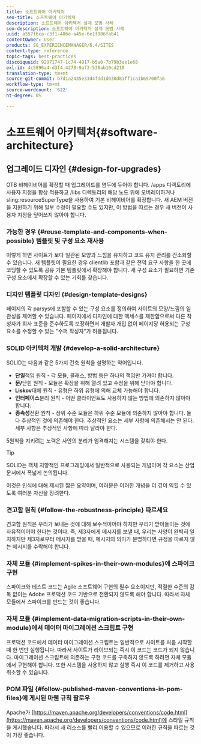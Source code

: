```yaml
---
title: 소프트웨어 아키텍처
seo-title: 소프트웨어 아키텍처
description: 소프트웨어 아키텍처 설계 모범 사례
seo-description: 소프트웨어 아키텍처 설계 모범 사례
uuid: a557f6ca-c3f1-486e-a45e-6e1f986fab41
contentOwner: User
products: SG_EXPERIENCEMANAGER/6.4/SITES
content-type: reference
topic-tags: best-practices
discoiquuid: 92971747-1c74-4917-b5a0-7b79b3ae1e68
exl-id: 4c5896a4-d3f4-4278-9af3-538ab10cd210
translation-type: tm+mt
source-git-commit: b7d1a2435e33d4fdd1d030d81ff1ca1b65700fa6
workflow-type: tm+mt
source-wordcount: '622'
ht-degree: 0%

---
```


# 소프트웨어 아키텍처{#software-architecture}

## 업그레이드 디자인 {#design-for-upgrades}

OTB 비헤이비어를 확장할 때 업그레이드를 염두에 두어야 합니다. /apps 디렉토리에 사용자 지정을 항상 적용하고 /libs 디렉토리의 해당 노드 위에 오버레이하거나 sling:resourceSuperType을 사용하여 기본 비헤이비어를 확장합니다. 새 AEM 버전을 지원하기 위해 일부 수정이 필요할 수도 있지만, 이 방법을 따르는 경우 새 버전이 사용자 지정을 덮어쓰지 않아야 합니다.

### 가능한 경우 {#reuse-template-and-components-when-possible} 템플릿 및 구성 요소 재사용

이렇게 하면 사이트가 보다 일관된 모양과 느낌을 유지하고 코드 유지 관리를 간소화할 수 있습니다. 새 템플릿이 필요한 경우 clientlib 포함과 같은 전역 요구 사항을 한 곳에 코딩할 수 있도록 공유 기본 템플릿에서 확장해야 합니다. 새 구성 요소가 필요하면 기존 구성 요소에서 확장할 수 있는 기회를 찾습니다.

### 디자인 템플릿 디자인 {#design-template-designs}

페이지의 각 parsys에 포함할 수 있는 구성 요소를 정의하여 사이트의 모양/느낌의 일관성을 제어할 수 있습니다. 페이지에서 디자인에 대한 액세스를 제한함으로써 다른 작성자가 회사 표준을 준수하도록 보장하면서 개발자 개입 없이 페이지당 허용되는 구성 요소를 수정할 수 있는 &quot;수퍼 작성자&quot;가 허용됩니다.

### SOLID 아키텍처 개발 {#develop-a-solid-architecture}

SOLID는 다음과 같은 5가지 건축 원칙을 설명하는 약어입니다.

* **단일**&#x200B;책임 원칙 - 각 모듈, 클래스, 방법 등은 하나의 책임만 가져야 합니다.
* **문/**&#x200B;닫힌 원칙 - 모듈은 확장을 위해 열려 있고 수정을 위해 닫아야 합니다.
* **Liskov**&#x200B;대체 원칙 - 유형은 하위 유형에 의해 교체 가능해야 합니다.
* **인터페이스**&#x200B;분리 원칙 - 어떤 클라이언트도 사용하지 않는 방법에 의존하지 않아야 합니다.
* **종속성**&#x200B;전환 원칙 - 상위 수준 모듈은 하위 수준 모듈에 의존하지 않아야 합니다. 둘 다 추상적인 것에 의존해야 한다. 추상적인 요소는 세부 사항에 의존해서는 안 된다. 세부 사항은 추상적인 사항에 따라 달라야 한다.

5원칙을 지키려는 노력은 사안의 분리가 엄격해지는 시스템을 갖춰야 한다.

>[!TIP]
>
>SOLID는 객체 지향적인 프로그래밍에서 일반적으로 사용되는 개념이며 각 요소는 산업 문서에서 폭넓게 논의됩니다.
>
>이것은 인식에 대해 제시된 짧은 요약이며, 여러분은 이러한 개념을 더 깊이 익힐 수 있도록 여러분 자신을 장려한다.

### 견고함 원칙 {#follow-the-robustness-principle} 따르세요

견고함 원칙은 우리가 보내는 것에 대해 보수적이어야 하지만 우리가 받아들이는 것에 자유적이어야 한다는 것이다. 즉, 제3자에게 메시지를 보낼 때, 우리는 사양이 완벽히 일치하지만 제3자로부터 메시지를 받을 때, 메시지의 의미가 분명하다면 규정을 따르지 않는 메시지를 수락해야 합니다.

### 자체 모듈 {#implement-spikes-in-their-own-modules}에 스파이크 구현

스파이크와 테스트 코드는 Agile 소프트웨어 구현의 필수 요소이지만, 적절한 수준의 감독 없이는 Adobe 프로덕션 코드 기반으로 전환되지 않도록 해야 합니다. 따라서 자체 모듈에서 스파이크를 만드는 것이 좋습니다.

### 자체 모듈 {#implement-data-migration-scripts-in-their-own-module}에서 데이터 마이그레이션 스크립트 구현

프로덕션 코드에서 데이터 마이그레이션 스크립트는 일반적으로 사이트를 처음 시작할 때 한 번만 실행됩니다. 따라서 사이트가 라이브되는 즉시 이 코드는 코드가 되지 않습니다. 마이그레이션 스크립트에 의존하는 구현 코드를 구축하지 않도록 하려면 자체 모듈에서 구현해야 합니다. 또한 시스템을 사용하지 않고 실행 즉시 이 코드를 제거하고 사용 취소할 수 있습니다.

### POM 파일 {#follow-published-maven-conventions-in-pom-files}에 게시된 마웬 규칙 팔로우

Apache가 [https://maven.apache.org/developers/conventions/code.html](https://maven.apache.org/developers/conventions/code.html)에 스타일 규칙을 게시했습니다. 따라서 새 리소스를 빨리 이용할 수 있으므로 이러한 규칙을 따르는 것이 가장 좋습니다.
